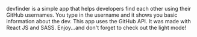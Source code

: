 devfinder is a simple app that helps developers find each other using their GitHub usernames. You type in the username and it shows you basic information about the dev. This app uses the GitHub API. It was made with React JS and SASS. Enjoy...and don't forget to check out the light mode!
